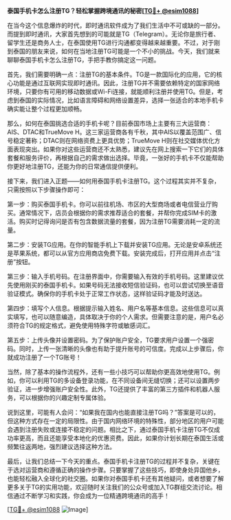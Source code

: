 **泰国手机卡怎么注册TG？轻松掌握跨境通讯的秘密[[TG💪+ @esim1088](https://t.me/s/esim1088)]**

在当今这个信息爆炸的时代，即时通讯软件成为了我们生活中不可或缺的一部分。而提到即时通讯，大家首先想到的可能就是TG（Telegram）。无论你是旅行者、留学生还是商务人士，在泰国使用TG进行沟通都变得越来越重要。不过，对于刚到泰国的朋友来说，如何在当地注册TG可能是一个不小的挑战。今天，我们就来聊聊泰国手机卡怎么注册TG，手把手教你搞定这一问题。

首先，我们需要明确一点：注册TG的基本条件。TG是一款国际化的应用，它的核心功能是通过互联网实现即时通讯。因此，注册TG并不需要依赖特定的国家网络环境，只要你有可用的移动数据或Wi-Fi连接，就能顺利注册并使用TG。但是，考虑到泰国的实际情况，比如语言障碍和网络设置差异，选择一张适合的本地手机卡确实能让整个过程更加顺畅。

那么，如何在泰国挑选合适的手机卡呢？目前泰国市场上主要有三大运营商：AIS、DTAC和TrueMove H。这三家运营商各有千秋，其中AIS以覆盖范围广、信号稳定著称；DTAC则在网络资费上更具优势；TrueMove H则在社交媒体优化方面表现突出。如果你对这些运营商还不太熟悉，建议先在网上搜索一下它们的具体套餐和服务评价，再根据自己的需求做出选择。毕竟，一张好的手机卡不仅能帮助你更好地注册TG，还能为你的日常通信提供便利。

接下来，我们进入正题——如何用泰国手机卡注册TG。这个过程其实并不复杂，只需按照以下步骤操作即可：

第一步：购买泰国手机卡。你可以前往机场、市区的大型商场或者电信营业厅购买。通常情况下，店员会根据你的需求推荐适合的套餐，并帮你完成SIM卡的激活。购买时记得询问是否有包含数据流量的套餐，因为注册TG需要消耗一定的流量。

第二步：安装TG应用。在你的智能手机上下载并安装TG应用。无论是安卓系统还是苹果系统，都可以从官方应用商店免费下载。安装完成后，打开应用并点击“注册”按钮。

第三步：输入手机号码。在注册界面中，你需要输入有效的手机号码。这里建议优先使用刚买的泰国手机卡。如果号码无法接收短信验证码，也可以尝试切换至语音验证模式。确保你的手机卡处于正常工作状态，这样验证码才能及时送达。

第四步：填写个人信息。根据提示输入姓名、用户名等基本信息。这些信息可以真实填写，也可以随意编造，具体取决于你的个人需求。但需要注意的是，用户名必须符合TG的规定格式，避免使用特殊字符或敏感词汇。

第五步：上传头像并设置密码。为了保护账户安全，TG要求用户设置一个强密码。同时，上传一张清晰的头像也有助于提升账号的可信度。完成以上步骤后，你就成功注册了一个TG账号！

当然，除了基本的操作流程外，还有一些小技巧可以帮助你更高效地使用TG。例如，你可以利用TG的多设备登录功能，在不同设备间无缝切换；还可以设置两步验证，进一步增强账户安全性。此外，TG还提供了丰富的第三方插件和机器人服务，可以根据你的兴趣定制专属体验。

说到这里，可能有人会问：“如果我在国内也能直接注册TG吗？”答案是可以的，但这种方式存在一定的局限性。由于国内网络环境的特殊性，部分地区的用户可能会遇到注册失败或连接不稳定的问题。相比之下，通过泰国手机卡注册TG不仅成功率更高，而且还能享受本地化的优惠资费。因此，如果你计划长期在泰国生活或频繁往返两地，强烈建议选择这种方法。

最后，让我们总结一下今天的重点。泰国手机卡注册TG的过程并不复杂，关键在于选对运营商和遵循正确的操作步骤。只要掌握了这些技巧，即使身处异国他乡，也能轻松融入全球化的社交圈。如果你对泰国手机卡还有其他疑问，或者想要了解更多关于TG的实用功能，欢迎随时关注我们的公众号或加入TG群组交流讨论。相信通过不断学习和实践，你会成为一位精通跨境通讯的高手！

[[TG💪+ @esim1088](https://t.me/s/esim1088) ![Image](https://i.postimg.cc/4NQfJmqS/Snipaste-2025-05-13-00-14-12.png)]
